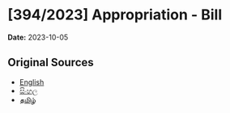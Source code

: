 # [394/2023] Appropriation - Bill

**Date:** 2023-10-05

## Original Sources

- [English](https://documents.gov.lk/view/bills/2023/10/394-2023_E.pdf)
- [සිංහල](https://documents.gov.lk/view/bills/2023/10/394-2023_S.pdf)
- [தமிழ்](https://documents.gov.lk/view/bills/2023/10/394-2023_T.pdf)
